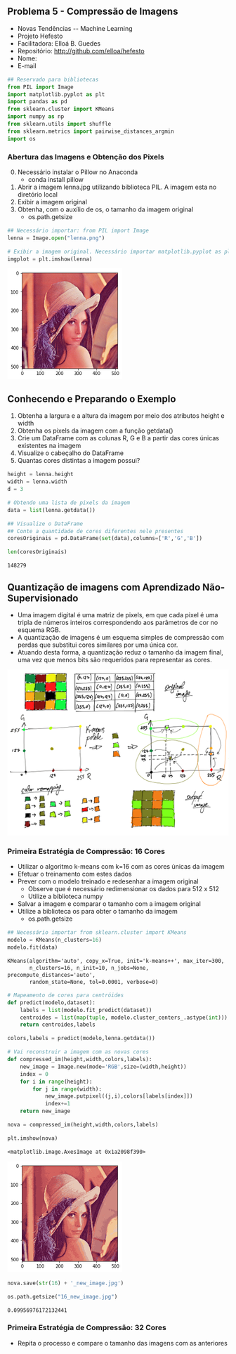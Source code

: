 
## Problema 5 - Compressão de Imagens
* Novas Tendências -- Machine Learning  
* Projeto Hefesto  
* Facilitadora: Elloá B. Guedes  
* Repositório: http://github.com/elloa/hefesto  
* Nome:  
* E-mail  


```python
## Reservado para bibliotecas
from PIL import Image
import matplotlib.pyplot as plt
import pandas as pd
from sklearn.cluster import KMeans
import numpy as np
from sklearn.utils import shuffle
from sklearn.metrics import pairwise_distances_argmin
import os
```

### Abertura das Imagens e Obtenção dos Pixels

0. Necessário instalar o Pillow no Anaconda  
   * conda install pillow
1. Abrir a imagem lenna.jpg utilizando biblioteca PIL. A imagem esta no diretório local
2. Exibir a imagem original
3. Obtenha, com o auxílio de os, o tamanho da imagem original
    * os.path.getsize


```python
## Necessário importar: from PIL import Image
lenna = Image.open("lenna.png")
```


```python
# Exibir a imagem original. Necessário importar matplotlib.pyplot as pl
imgplot = plt.imshow(lenna)
```


![png](problema5-gabarito_files/problema5-gabarito_4_0.png)


## Conhecendo e Preparando o Exemplo


1. Obtenha a largura e a altura da imagem por meio dos atributos height e width
2. Obtenha os pixels da imagem com a função getdata()
3. Crie um DataFrame com as colunas R, G e B a partir das cores únicas existentes na imagem
4. Visualize o cabeçalho do DataFrame
5. Quantas cores distintas a imagem possui?


```python
height = lenna.height 
width = lenna.width
d = 3
```


```python
# Obtendo uma lista de pixels da imagem
data = list(lenna.getdata())
```


```python
## Visualize o DataFrame
## Conte a quantidade de cores diferentes nele presentes
coresOriginais = pd.DataFrame(set(data),columns=['R','G','B'])
```


```python
len(coresOriginais)
```




    148279



## Quantização de imagens com Aprendizado Não-Supervisionado

* Uma imagem digital é uma matriz de pixels, em que cada pixel é uma tripla de números inteiros correspondendo aos parâmetros de cor no esquema RGB.  
* A quantização de imagens é um esquema simples de compressão com perdas que substitui cores similares por uma única cor. 
* Atuando desta forma, a quantização reduz o tamanho da imagem final, uma vez que menos bits são requeridos para representar as cores.

<img src="exemplo.png">

### Primeira Estratégia de Compressão: 16 Cores

* Utilizar o algoritmo k-means com k=16 com as cores únicas da imagem
* Efetuar o treinamento com estes dados
* Prever com o modelo treinado e redesenhar a imagem original
   * Observe que é necessário redimensionar os dados para 512 x 512
   * Utilize a biblioteca numpy
* Salvar a imagem e comparar o tamanho com a imagem original
* Utilize a biblioteca os para obter o tamanho da imagem
    * os.path.getsize



```python
## Necessário importar from sklearn.cluster import KMeans
modelo = KMeans(n_clusters=16)
modelo.fit(data)
```




    KMeans(algorithm='auto', copy_x=True, init='k-means++', max_iter=300,
           n_clusters=16, n_init=10, n_jobs=None, precompute_distances='auto',
           random_state=None, tol=0.0001, verbose=0)




```python
# Mapeamento de cores para centróides
def predict(modelo,dataset):
    labels = list(modelo.fit_predict(dataset))
    centroides = list(map(tuple, modelo.cluster_centers_.astype(int)))
    return centroides,labels
```


```python
colors,labels = predict(modelo,lenna.getdata())
```


```python
# Vai reconstruir a imagem com as novas cores
def compressed_im(height,width,colors,labels):
    new_image = Image.new(mode='RGB',size=(width,height))
    index = 0
    for i in range(height):
        for j in range(width):
            new_image.putpixel((j,i),colors[labels[index]])
            index+=1
    return new_image
```


```python
nova = compressed_im(height,width,colors,labels)
```


```python
plt.imshow(nova)
```




    <matplotlib.image.AxesImage at 0x1a2098f390>




![png](problema5-gabarito_files/problema5-gabarito_17_1.png)



```python
nova.save(str(16) + '_new_image.jpg')
```


```python
os.path.getsize("16_new_image.jpg")
```




    0.09956976172132441



### Primeira Estratégia de Compressão: 32 Cores

* Repita o processo e compare o tamanho das imagens com as anteriores


```python

```

